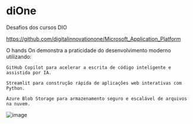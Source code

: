 # diOne
Desafios dos cursos DIO

https://github.com/digitalinnovationone/Microsoft_Application_Platform

O hands On demonstra a praticidade do desenvolvimento moderno utilizando:

    GitHub Copilot para acelerar a escrita de código inteligente e assistida por IA.

    Streamlit para construção rápida de aplicações web interativas com Python.

    Azure Blob Storage para armazenamento seguro e escalável de arquivos na nuvem.
![image](https://github.com/user-attachments/assets/7d6ed84a-2881-4a03-9b9c-775a5997832a)
